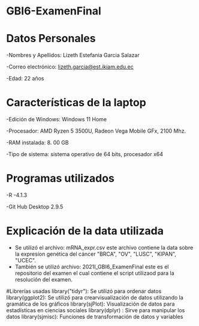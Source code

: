# GBI6-ExamenFinal

# Datos Personales

-Nombres y Apellidos: Lizeth Estefania Garcia Salazar

-Correo electrónico: lizeth.garcia@est.ikiam.edu.ec

-Edad: 22 años

# Características de la laptop

-Edición de Windows: Windows 11 Home

-Procesador: AMD Ryzen 5 3500U, Radeon Vega Mobile GFx, 2100 Mhz.

-RAM instalada: 8. 00 GB

-Tipo de sistema: sistema operativo de 64 bits, procesador x64

# Programas utilizados

-R -4.1.3

-Git Hub Desktop 2.9.5

# Explicación de la data utilizada

- Se utilizó el archivo: mRNA_expr.csv este archivo contiene la data sobre la expresíon genética del cáncer "BRCA", "OV", "LUSC", "KIPAN", "UCEC". 
- También se utilizó archivo: 2021I_GBI6_ExamenFinal este es el repositorio del examen el cual contiene el script utilizaod para la resolución del examen.

#Librerías usadas
library("tidyr"): Se utilizó para ordenar datos
library(ggplot2): Se utilizó para crearvisualización de datos utilizando la gramática de los gráficos
library(sjPlot): Visualización de datos para estadísticas en ciencias sociales
library(dplyr) : Sirve para manipular los datos
library(sjmisc): Funciones de transformación de datos y variables